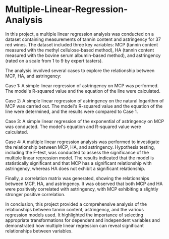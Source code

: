 # Multiple-Linear-Regression-Analysis

In this project, a multiple linear regression analysis was conducted on a dataset containing measurements of tannin content and astringency for 37 red wines. The dataset included three key variables: MCP (tannin content measured with the methyl cellulose-based method), HA (tannin content measured with the bovine serum albumin-based method), and astringency (rated on a scale from 1 to 9 by expert tasters).

The analysis involved several cases to explore the relationship between MCP, HA, and astringency:

Case 1: A simple linear regression of astringency on MCP was performed. The model's R-squared value and the equation of the line were calculated.

Case 2: A simple linear regression of astringency on the natural logarithm of MCP was carried out. The model's R-squared value and the equation of the line were determined, and the results were compared to Case 1.

Case 3: A simple linear regression of the exponential of astringency on MCP was conducted. The model's equation and R-squared value were calculated.

Case 4: A multiple linear regression analysis was performed to investigate the relationship between MCP, HA, and astringency. Hypothesis testing, including the F-test, was conducted to assess the significance of the multiple linear regression model. The results indicated that the model is statistically significant and that MCP has a significant relationship with astringency, whereas HA does not exhibit a significant relationship.

Finally, a correlation matrix was generated, showing the relationships between MCP, HA, and astringency. It was observed that both MCP and HA were positively correlated with astringency, with MCP exhibiting a slightly stronger positive correlation.

In conclusion, this project provided a comprehensive analysis of the relationships between tannin content, astringency, and the various regression models used. It highlighted the importance of selecting appropriate transformations for dependent and independent variables and demonstrated how multiple linear regression can reveal significant relationships between variables.
